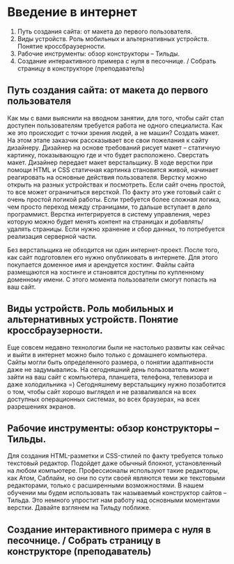 # Введение в интернет

1. Путь создания сайта: от макета до первого пользователя.  
2. Виды устройств. Роль мобильных и альтернативных устройств. Понятие кроссбраузерности.
3. Рабочие инструменты: обзор конструкторы – Тильды.
4. Создание интерактивного примера с нуля в песочнице. / Собрать страницу в конструкторе (преподаватель)

## Путь создания сайта: от макета до первого пользователя
Как мы с вами выяснили на вводном занятии, для того, чтобы сайт стал доступен пользователям требуется работа не одного специалиста. Как же это происходит с точки зрения людей, а не машин?
Создать макет. На этом этапе заказчик рассказывает все свои пожелания к сайту дизайнеру. Дизайнер на основе требований рисует макет – статичную картинку, показывающую где и что будет расположено.
Сверстать макет. Дизайнер передает макет верстальщику. В ходе верстки при помощи HTML и CSS статичная картинка становится живой, начинает реагировать на основные действия пользователя. Верстку можно открыть на разных устройствах и посмотреть. Если сайт очень простой, то все может ограничиться версткой. По факту это уже готовый сайт с очень простой логикой работы.
Если требуется более сложная логика, чем просто переход между страницами, то дальше вступает в дело программист. Верстка интегрируется в систему управления, через которую можно будет менять контент на страницах и добавлять/удалять страницы. Если нужно хранение и сбор данных, то потребуется реализация серверной части.

Без верстальщика не обходится ни один интернет-проект.
После того, как сайт подготовлен его нужно опубликовать в интернете. Для этого покупается доменное имя и арендуется хостинг. Файлы сайта размещаются на хостинге и становятся доступны по купленному доменному имени. С этого момента пользователи смогут попасть на ваш сайт.

## Виды устройств. Роль мобильных и альтернативных устройств. Понятие кроссбраузерности.
Еще совсем недавно технологии были не настолько развиты как сейчас и выйти в интернет можно было только с домашнего компьютера. Сайты могли быть определенного размера, о понятии адаптивности даже не задумывались. На сегодняшний день пользователь может зайти на ваш сайт с компьютера, планшета, телефона, телевизора и даже холодильника =)
Сегодняшнему верстальщику нужно позаботится о том, чтобы сайт хорошо выглядел и не разваливался на всех доступных операционных системах, во всех браузерах, на всех разрешениях экранов.


## Рабочие инструменты: обзор конструкторы – Тильды.
Для создания HTML-разметки и CSS-стилей по факту требуется только текстовый редактор. Подойдет даже обычный блокнот, установленный на любом компьютере.
Профессионалы используют такие редакторы, как Атом, Саблайм, но они по сути своей являются теми же текстовыми редакторами, только с расширенными возможностями.
В нашем обучении мы будем использовать так называемый конструктор сайтов – Тильда. Это немного упростит нам работу над основными моментами верстки.
Давайте взглянем на Тильду поближе.


## Создание интерактивного примера с нуля в песочнице. / Собрать страницу в конструкторе (преподаватель)
